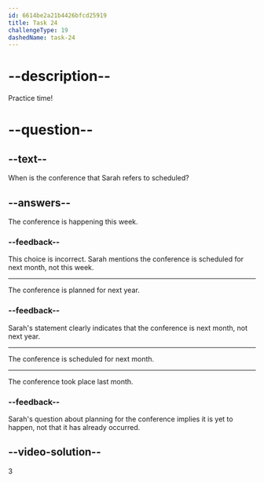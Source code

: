 ```yaml
---
id: 6614be2a21b4426bfcd25919
title: Task 24
challengeType: 19
dashedName: task-24
---
```


<!--
AUDIO REFERENCE:
Sarah: Bob, I wanted to talk about our presentation for the conference next month. What's the plan?
-->

# --description--

Practice time!

# --question--

## --text--

When is the conference that Sarah refers to scheduled?

## --answers--

The conference is happening this week.

### --feedback--

This choice is incorrect. Sarah mentions the conference is scheduled for next month, not this week.

---

The conference is planned for next year.

### --feedback--

Sarah's statement clearly indicates that the conference is next month, not next year.

---

The conference is scheduled for next month.

---

The conference took place last month.

### --feedback--

Sarah's question about planning for the conference implies it is yet to happen, not that it has already occurred.

## --video-solution--

3
